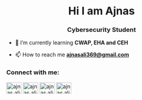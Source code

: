 <h1 align="center">Hi I am Ajnas</h1>
<h3 align="center">Cybersecurity Student</h3>

- 🌱 I’m currently learning **CWAP, EHA and CEH**

- 📫 How to reach me **ajnasali369@gmail.com**

<h3 align="left">Connect with me:</h3>
<p align="left">
<a href="https://linkedin.com/in/ajnas ali" target="blank"><img align="center" src="https://raw.githubusercontent.com/rahuldkjain/github-profile-readme-generator/master/src/images/icons/Social/linked-in-alt.svg" alt="ajnas ali" height="30" width="40" /></a>
<a href="https://fb.com/ajnas ali" target="blank"><img align="center" src="https://raw.githubusercontent.com/rahuldkjain/github-profile-readme-generator/master/src/images/icons/Social/facebook.svg" alt="ajnas ali" height="30" width="40" /></a>
<a href="https://instagram.com/ajnas ali" target="blank"><img align="center" src="https://raw.githubusercontent.com/rahuldkjain/github-profile-readme-generator/master/src/images/icons/Social/instagram.svg" alt="ajnas ali" height="30" width="40" /></a>
<a href="https://www.youtube.com/c/ajnas ali" target="blank"><img align="center" src="https://raw.githubusercontent.com/rahuldkjain/github-profile-readme-generator/master/src/images/icons/Social/youtube.svg" alt="ajnas ali" height="30" width="40" /></a>
</p>
